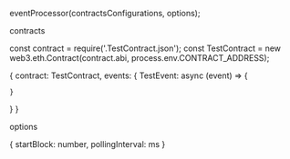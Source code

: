 
eventProcessor(contractsConfigurations, options);

contracts

const contract = require('.TestContract.json');
const TestContract = new web3.eth.Contract(contract.abi, process.env.CONTRACT_ADDRESS);
  
{
  contract: TestContract,
  events: { 
    TestEvent: async (event) => { 
      
    }
  }
}

options 

{
  startBlock: number,
  pollingInterval: ms
}